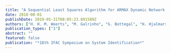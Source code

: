 ```yaml
---
title: "A Sequential Least Squares Algorithm for ARMAX Dynamic Network Identification"
date: 2018-00-01
publishDate: 2019-05-31T08:05:23.891589Z
authors: ["H. H. M. Weerts", "M. Galrinho", "G. Bottegal", "H. Hjalmarsson", "P. M. J. Van den Hof"]
publication_types: ["1"]
abstract: ""
featured: false
publication: "*18th IFAC Symposium on System Identification*"
---
```


